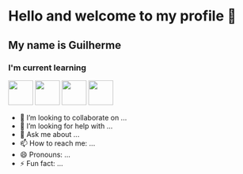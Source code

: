 # Hello and welcome to my profile 👋

## My name is Guilherme

### I'm current learning

<img height="50px" width="50px" padding-right="20px" src="https://cdn.jsdelivr.net/gh/devicons/devicon/icons/c/c-original.svg"/> <img  height="50px" width="50px" padding-right="20px" src="https://cdn.jsdelivr.net/gh/devicons/devicon/icons/bash/bash-original.svg"/> <img height="50px" width="50px" padding-right="20px" src="https://cdn.jsdelivr.net/gh/devicons/devicon/icons/javascript/javascript-plain.svg"/> <img height="50px" width="50px" padding-right="20px" src="https://cdn.jsdelivr.net/gh/devicons/devicon/icons/python/python-original.svg" />


- 👯 I’m looking to collaborate on ...
- 🤔 I’m looking for help with ...
- 💬 Ask me about ...
- 📫 How to reach me: ...
- 😄 Pronouns: ...
- ⚡ Fun fact: ...
